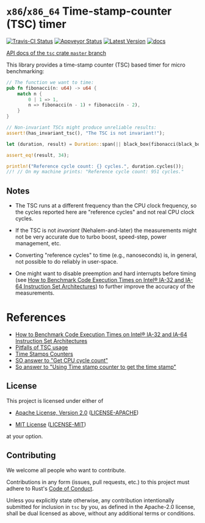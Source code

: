 # `x86`/`x86_64` Time-stamp-counter (TSC) timer

[![Travis-CI Status]][travis] [![Appveyor Status]][appveyor] [![Latest Version]][crates.io] [![docs]][master_docs]

[API docs of the `tsc` crate `master` branch][master_docs]

This library provides a time-stamp counter (TSC) based timer for micro
benchmarking:

```rust
// The function we want to time:
pub fn fibonacci(n: u64) -> u64 {
    match n {
        0 | 1 => 1,
        n => fibonacci(n - 1) + fibonacci(n - 2),
    }
}

// Non-invariant TSCs might produce unreliable results:
assert!(has_invariant_tsc(), "The TSC is not invariant!");

let (duration, result) = Duration::span(|| black_box(fibonacci(black_box(8))));

assert_eq!(result, 34);

println!("Reference cycle count: {} cycles.", duration.cycles());
//! // On my machine prints: "Reference cycle count: 951 cycles."
```

## Notes

* The TSC runs at a different frequency than the CPU clock frequency, so the
  cycles reported here are "reference cycles" and not real CPU clock cycles.

* If the TSC is not _invariant_ (Nehalem-and-later) the measurements might
  not be very accurate due to turbo boost, speed-step, power management, etc.
* Converting "reference cycles" to time (e.g., nanoseconds) is, in general,
  not possible to do reliably in user-space.

* One might want to disable preemption and hard interrupts before timing
  (see [How to Benchmark Code Execution Times on Intel® IA-32 and IA-64
  Instruction Set Architectures][intel_bench_paper]) to further improve the
  accuracy of the measurements.
# References

  * [How to Benchmark Code Execution Times on Intel® IA-32 and IA-64
  Instruction Set Architectures][intel_bench_paper]
  * [Pitfalls of TSC usage][pitfalls_tsc]
  * [Time Stamps Counters][tinola_blog]
  * [SO answer to "Get CPU cycle count"][so_cpu_cycles]
  * [So answer to "Using Time stamp counter to get the time stamp"][so_time_stamp]

## License

This project is licensed under either of

* [Apache License, Version 2.0](http://www.apache.org/licenses/LICENSE-2.0)
  ([LICENSE-APACHE](LICENSE-APACHE))

* [MIT License](http://opensource.org/licenses/MIT)
  ([LICENSE-MIT](LICENSE-MIT))

at your option.

## Contributing

We welcome all people who want to contribute.

Contributions in any form (issues, pull requests, etc.) to this project
must adhere to Rust's [Code of Conduct].

Unless you explicitly state otherwise, any contribution intentionally submitted
for inclusion in `tsc` by you, as defined in the Apache-2.0 license, shall be
dual licensed as above, without any additional terms or conditions.

[travis]: https://travis-ci.org/gnzlbg/tsc
[Travis-CI Status]: https://travis-ci.org/gnzlbg/tsc.svg?branch=master
[appveyor]: https://ci.appveyor.com/project/gnzlbg/tsc
[Appveyor Status]: https://ci.appveyor.com/api/projects/status/d9gs34kvj6j3k96g?svg=true
[Latest Version]: https://img.shields.io/crates/v/tsc.svg
[crates.io]: https://crates.io/crates/tsc
[docs]: https://docs.rs/tsc/badge.svg
[docs.rs]: https://docs.rs/tsc/
[master_docs]: https://gnzlbg.github.io/tsc/tsc/
[Code of Conduct]: https://www.rust-lang.org/en-US/conduct.html
[intel_bench_paper]:
https://www.intel.com/content/dam/www/public/us/en/documents/white-papers/ia-32-ia-64-benchmark-code-execution-paper.pdf
[pitfalls_tsc]: http://oliveryang.net/2015/09/pitfalls-of-TSC-usage/
[tinola_blog]: http://blog.tinola.com/?e=54
[so_cpu_cycles]: https://stackoverflow.com/a/51907627/1422197
[so_time_stamp]: https://stackoverflow.com/a/42490374/1422197
